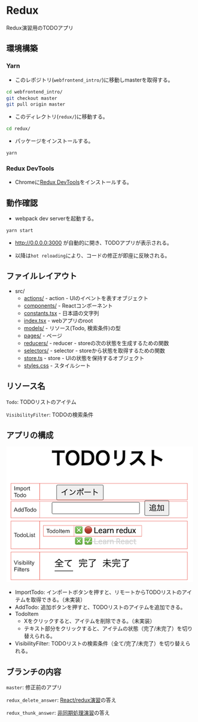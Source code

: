 # Redux

Redux演習用のTODOアプリ

## 環境構築

### Yarn

- このレポジトリ(`webfrontend_intro/`)に移動しmasterを取得する。
```sh
cd webfrontend_intro/
git checkout master
git pull origin master
```

- このディレクトリ(`redux/`)に移動する。
```sh
cd redux/
```

- パッケージをインストールする。
```sh
yarn
```

### Redux DevTools

- Chromeに[Redux DevTools](https://chrome.google.com/webstore/detail/redux-devtools/lmhkpmbekcpmknklioeibfkpmmfibljd?hl=en)をインストールする。

## 動作確認

- webpack dev serverを起動する。
```sh
yarn start
```

- http://0.0.0.0:3000 が自動的に開き、TODOアプリが表示される。

- 以降は`hot reloading`により、コードの修正が即座に反映される。

## ファイルレイアウト

- src/
  - [actions/](./src/actions/) - action - UIのイベントを表すオブジェクト
  - [components/](./src/components/) - Reactコンポーネント
  - [constants.tsx](./src/constants.tsx) - 日本語の文字列
  - [index.tsx](./src/index.tsx) - webアプリのroot
  - [models/](./src/models/) - リソース(Todo, 検索条件)の型
  - [pages/](./src/pages/) - ページ
  - [reducers/](./src/reducers/) - reducer - storeの次の状態を生成するための関数
  - [selectors/](./src/selectors/) - selector - storeから状態を取得するための関数
  - [store.ts](./src/store.ts) - store - UIの状態を保持するオブジェクト
  - [styles.css](./src/styles.css) - スタイルシート

## リソース名

`Todo`: TODOリストのアイテム

`VisibilityFilter`: TODOの検索条件

## アプリの構成

![](./react_components.png)

- ImportTodo: インポートボタンを押すと、リモートからTODOリストのアイテムを取得できる。（未実装）
- AddTodo: 追加ボタンを押すと、TODOリストのアイテムを追加できる。
- TodoItem
  - Xをクリックすると、アイテムを削除できる。（未実装）
  - テキスト部分をクリックすると、アイテムの状態（完了/未完了）を切り替えられる。
- VisibilityFilter: TODOリストの検索条件（全て/完了/未完了）を切り替えられる。

## ブランチの内容

`master`: 修正前のアプリ

`redux_delete_answer`: [React/redux演習](../docs/redux/contents/react_redux_exercise.md)の答え

`redux_thunk_answer`: [非同期処理演習](../docs/redux/contents/async_exercise.md)の答え
